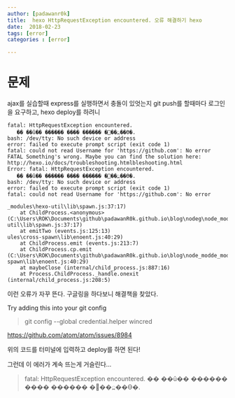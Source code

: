 ```yaml
---
author: [padawanr0k]
title:  hexo HttpRequestException encountered. 오류 해결하기 hexo
date:  2018-02-23
tags: [error]
categories : [error]

---
```

# 문제
ajax를 실습할때 express를 실행하면서 충돌이 있엇는지 git push를 할때마다 로그인을 요구하고, hexo deploy를 하려니
```code
fatal: HttpRequestException encountered.
   �� ��û�� ������ ���� ������ �߻��߽��ϴ�.
bash: /dev/tty: No such device or address
error: failed to execute prompt script (exit code 1)
fatal: could not read Username for 'https://github.com': No error
FATAL Something's wrong. Maybe you can find the solution here: http://hexo.io/docs/troubleshooting.htmlbleshooting.html
Error: fatal: HttpRequestException encountered.
   �� ��û�� ������ ���� ������ �߻��߽��ϴ�.
bash: /dev/tty: No such device or address
error: failed to execute prompt script (exit code 1)
fatal: could not read Username for 'https://github.com': No error
                                                                                             _modules\hexo-util\lib\spawn.js:37:17)
    at ChildProcess.<anonymous> (C:\Users\ROK\Documents\github\padawanR0k.github.io\blog\nodeg\node_modules\hexo-util\lib\spawn.js:37:17)
    at emitTwo (events.js:125:13)                                                            ules\cross-spawn\lib\enoent.js:40:29)
    at ChildProcess.emit (events.js:213:7)
    at ChildProcess.cp.emit (C:\Users\ROK\Documents\github\padawanR0k.github.io\blog\node_modde_modules\cross-spawn\lib\enoent.js:40:29)
    at maybeClose (internal/child_process.js:887:16)
    at Process.ChildProcess._handle.onexit (internal/child_process.js:208:5)
```
이런 오류가 자꾸 뜬다. 구글링을 하다보니 해결책을 찾았다.


Try adding this into your git config


> git config --global credential.helper wincred

https://github.com/atom/atom/issues/8984

위의 코드를 터미널에 입력하고 deploy를 하면 된다!

그런데
이 에러가 계속 뜨는게 거슬린다...
> fatal: HttpRequestException encountered. �� ��û�� ������ ���� ������ �߻��߽��ϴ�.